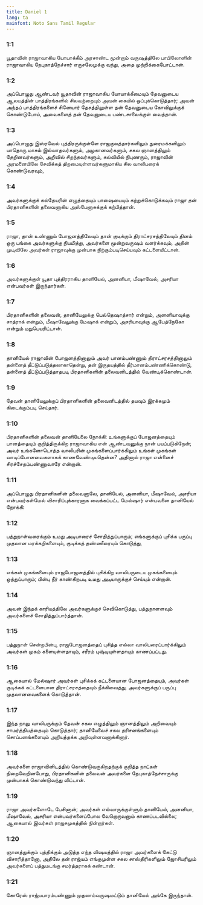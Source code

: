 ```yaml
---
title: Daniel 1
lang: ta
mainfont: Noto Sans Tamil Regular
---
```


###  1:1

யூதாவின் ராஜாவாகிய யோயாக்கீம் அரசாண்ட மூன்றாம் வருஷத்திலே பாபிலோனின் ராஜாவாகிய நேபுகாத்நேச்சார் எருசலேமுக்கு வந்து, அதை முற்றிக்கைபோட்டான்.

###  1:2

அப்பொழுது ஆண்டவர் யூதாவின் ராஜாவாகிய யோயாக்கீமையும் தேவனுடைய ஆலயத்தின் பாத்திரங்களில் சிலவற்றையும் அவன் கையில் ஒப்புக்கொடுத்தார்; அவன் அந்தப் பாத்திரங்களைச் சினேயார் தேசத்திலுள்ள தன் தேவனுடைய கோவிலுக்குக் கொண்டுபோய், அவைகளைத் தன் தேவனுடைய பண்டசாலைக்குள் வைத்தான்.

###  1:3

அப்பொழுது இஸ்ரவேல் புத்திரருக்குள்ளே ராஜகுலத்தார்களிலும் துரைமக்களிலும் யாதொரு மாசும் இல்லாதவர்களும், அழகானவர்களும், சகல ஞானத்திலும் தேறினவர்களும், அறிவில் சிறந்தவர்களும், கல்வியில் நிபுணரும், ராஜாவின் அரமனையிலே சேவிக்கத் திறமையுள்ளவர்களுமாகிய சில வாலிபரைக் கொண்டுவரவும்,

###  1:4

அவர்களுக்குக் கல்தேயரின் எழுத்தையும் பாஷையையும் கற்றுக்கொடுக்கவும் ராஜா தன் பிரதானிகளின் தலைவனாகிய அஸ்பேனாசுக்குக் கற்பித்தான்.

###  1:5

ராஜா, தான் உண்ணும் போஜனத்திலேயும் தான் குடிக்கும் திராட்சரசத்திலேயும் தினம் ஒரு பங்கை அவர்களுக்கு நியமித்து, அவர்களை மூன்றுவருஷம் வளர்க்கவும், அதின் முடிவிலே அவர்கள் ராஜாவுக்கு முன்பாக நிற்கும்படிசெய்யவும் கட்டளையிட்டான்.

###  1:6

அவர்களுக்குள் யூதா புத்திரராகிய தானியேல், அனனியா, மீஷாவேல், அசரியா என்பவர்கள் இருந்தார்கள்.

###  1:7

பிரதானிகளின் தலைவன், தானியேலுக்கு பெல்தெஷாத்சார் என்றும், அனனியாவுக்கு சாத்ராக் என்றும், மீஷாவேலுக்கு மேஷாக் என்றும், அசரியாவுக்கு ஆபேத்நேகோ என்றும் மறுபெயரிட்டான்.

###  1:8

தானியேல் ராஜாவின் போஜனத்தினாலும் அவர் பானம்பண்ணும் திராட்சரசத்தினாலும் தன்னைத் தீட்டுப்படுத்தலாகாதென்று, தன் இருதயத்தில் தீர்மானம்பண்ணிக்கொண்டு, தன்னைத் தீட்டுப்படுத்தாதபடி பிரதானிகளின் தலைவனிடத்தில் வேண்டிக்கொண்டான்.

###  1:9

தேவன் தானியேலுக்குப் பிரதானிகளின் தலைவனிடத்தில் தயவும் இரக்கமும் கிடைக்கும்படி செய்தார்.

###  1:10

பிரதானிகளின் தலைவன் தானியேலை நோக்கி: உங்களுக்குப் போஜனத்தையும் பானத்தையும் குறித்திருக்கிற ராஜாவாகிய என் ஆண்டவனுக்கு நான் பயப்படுகிறேன்; அவர் உங்களோடொத்த வாலிபரின் முகங்களைப்பார்க்கிலும் உங்கள் முகங்கள் வாடிப்போனவைகளாகக் காணவேண்டியதென்ன? அதினால் ராஜா என்னைச் சிரச்சேதம்பண்ணுவாரே என்றான்.

###  1:11

அப்பொழுது பிரதானிகளின் தலைவனாலே, தானியேல், அனனியா, மீஷாவேல், அசரியா என்பவர்கள்மேல் விசாரிப்புக்காரனாக வைக்கப்பட்ட மேல்ஷார் என்பவனை தானியேல் நோக்கி:

###  1:12

பத்துநாள்வரைக்கும் உமது அடியாரைச் சோதித்துப்பாரும்; எங்களுக்குப் புசிக்க பருப்பு முதலான மரக்கறிகளையும், குடிக்கத் தண்ணீரையும் கொடுத்து,

###  1:13

எங்கள் முகங்களையும் ராஜபோஜனத்தில் புசிக்கிற வாலிபருடைய முகங்களையும் ஒத்துப்பாரும்; பின்பு நீர் காண்கிறபடி உமது அடியாருக்குச் செய்யும் என்றான்.

###  1:14

அவன் இந்தக் காரியத்திலே அவர்களுக்குச் செவிகொடுத்து, பத்துநாளளவும் அவர்களைச் சோதித்துப்பார்த்தான்.

###  1:15

பத்துநாள் சென்றபின்பு, ராஜபோஜனத்தைப் புசித்த எல்லா வாலிபரைப்பார்க்கிலும் அவர்கள் முகம் களையுள்ளதாயும், சரீரம் புஷ்டியுள்ளதாயும் காணப்பட்டது.

###  1:16

ஆகையால் மேல்ஷார் அவர்கள் புசிக்கக் கட்டளையான போஜனத்தையும், அவர்கள் குடிக்கக் கட்டளையான திராட்சரசத்தையும் நீக்கிவைத்து, அவர்களுக்குப் பருப்பு முதலானவைகளைக் கொடுத்தான்.

###  1:17

இந்த நாலு வாலிபருக்கும் தேவன் சகல எழுத்திலும் ஞானத்திலும் அறிவையும் சாமர்த்தியத்தையும் கொடுத்தார்; தானியேலைச் சகல தரிசனங்களையும் சொப்பனங்களையும் அறியத்தக்க அறிவுள்ளவனாக்கினார்.

###  1:18

அவர்களை ராஜாவினிடத்தில் கொண்டுவருகிறதற்குக் குறித்த நாட்கள் நிறைவேறினபோது, பிரதானிகளின் தலைவன் அவர்களை நேபுகாத்நேச்சாருக்கு முன்பாகக் கொண்டுவந்து விட்டான்.

###  1:19

ராஜா அவர்களோடே பேசினான்; அவர்கள் எல்லாருக்குள்ளும் தானியேல், அனனியா, மீஷாவேல், அசரியா என்பவர்களைப்போல வேறொருவனும் காணப்படவில்லை; ஆகையால் இவர்கள் ராஜசமுகத்தில் நின்றார்கள்.

###  1:20

ஞானத்துக்கும் புத்திக்கும் அடுத்த எந்த விஷயத்தில் ராஜா அவர்களைக் கேட்டு விசாரித்தானோ, அதிலே தன் ராஜ்யம் எங்குமுள்ள சகல சாஸ்திரிகளிலும் ஜோசியரிலும் அவர்களைப் பத்துமடங்கு சமர்த்தராகக் கண்டான்.

###  1:21

கோரேஸ் ராஜ்யபாரம்பண்ணும் முதலாம்வருஷமட்டும் தானியேல் அங்கே இருந்தான்.

